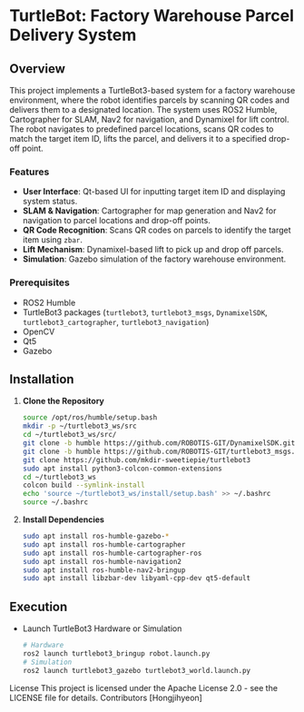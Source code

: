# TurtleBot: Factory Warehouse Parcel Delivery System

## Overview

This project implements a TurtleBot3-based system for a factory warehouse environment, where the robot identifies parcels by scanning QR codes and delivers them to a designated location. The system uses ROS2 Humble, Cartographer for SLAM, Nav2 for navigation, and Dynamixel for lift control. The robot navigates to predefined parcel locations, scans QR codes to match the target item ID, lifts the parcel, and delivers it to a specified drop-off point.

### Features
- **User Interface**: Qt-based UI for inputting target item ID and displaying system status.
- **SLAM & Navigation**: Cartographer for map generation and Nav2 for navigation to parcel locations and drop-off points.
- **QR Code Recognition**: Scans QR codes on parcels to identify the target item using `zbar`.
- **Lift Mechanism**: Dynamixel-based lift to pick up and drop off parcels.
- **Simulation**: Gazebo simulation of the factory warehouse environment.

### Prerequisites
- ROS2 Humble
- TurtleBot3 packages (`turtlebot3`, `turtlebot3_msgs`, `DynamixelSDK`, `turtlebot3_cartographer`, `turtlebot3_navigation`)
- OpenCV
- Qt5
- Gazebo

## Installation

1. **Clone the Repository**
    ```bash
    source /opt/ros/humble/setup.bash
    mkdir -p ~/turtlebot3_ws/src
    cd ~/turtlebot3_ws/src/
    git clone -b humble https://github.com/ROBOTIS-GIT/DynamixelSDK.git
    git clone -b humble https://github.com/ROBOTIS-GIT/turtlebot3_msgs.git
    git clone https://github.com/mkdir-sweetiepie/turtlebot3
    sudo apt install python3-colcon-common-extensions
    cd ~/turtlebot3_ws
    colcon build --symlink-install
    echo 'source ~/turtlebot3_ws/install/setup.bash' >> ~/.bashrc
    source ~/.bashrc
    ```

2. **Install Dependencies**
    ```bash
    sudo apt install ros-humble-gazebo-*
    sudo apt install ros-humble-cartographer
    sudo apt install ros-humble-cartographer-ros
    sudo apt install ros-humble-navigation2
    sudo apt install ros-humble-nav2-bringup
    sudo apt install libzbar-dev libyaml-cpp-dev qt5-default
    ```


## Execution
- Launch TurtleBot3 Hardware or Simulation
    ```bash
    # Hardware
    ros2 launch turtlebot3_bringup robot.launch.py
    # Simulation
    ros2 launch turtlebot3_gazebo turtlebot3_world.launch.py
    ```

License
This project is licensed under the Apache License 2.0 - see the LICENSE file for details.
Contributors
[Hongjihyeon]


